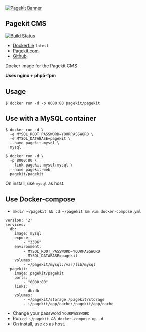 [![Pagekit Banner](https://cloud.githubusercontent.com/assets/1716665/14317675/ba034b8c-fc09-11e5-81ed-f10f37d86ea5.png)](https://pagekit.com)

## Pagekit CMS

[![Build Status](https://travis-ci.org/pagekit/pagekit.svg?branch=develop)](https://travis-ci.org/pagekit/pagekit)

* [Dockerfile](https://github.com/izuolan/dockerfiles/tree/master/pagekit) `latest`
* [Pagekit.com](https://pagekit.com)
* [Github](https://github.com/pagekit/pagekit/)

Docker image for the Pagekit CMS

**Uses nginx + php5-fpm**

## Usage
```
$ docker run -d -p 8080:80 pagekit/pagekit
```

## Use with a MySQL container
```
$ docker run -d \
  -e MYSQL_ROOT_PASSWORD=YOURPASSWORD \
  -e MYSQL_DATABASE=pagekit \
  --name pagekit-mysql \
  mysql
```
```
$ docker run -d \
  -p 8000:80 \
  --link pagekit-mysql:mysql \
  --name pagekit-web
  pagekit/pagekit
```
On install, use `mysql` as host.

## Use Docker-compose

* `mkdir ~/pagekit && cd ~/pagekit && vim docker-compose.yml`
```
version: '2'
services:
  db:
    image: mysql
    expose:
        - "3306"
    environment:
        - MYSQL_ROOT_PASSWORD=YOURPASSWORD
        - MYSQL_DATABASE=pagekit
    volumes:
        - ~/pagekit/mysql:/var/lib/mysql
  pagekit:
    image: pagekit/pagekit
    ports:
        - "8080:80"
    links:
        - db:db
    volumes:
        - ~/pagekit/storage:/pagekit/storage
        - ~/pagekit/app/cache:/pagekit/app/cache
```
* Change your password `YOURPASSWORD`
* Run `cd ~/pagekit && docker-compose up -d`
* On install, use `db` as host.
